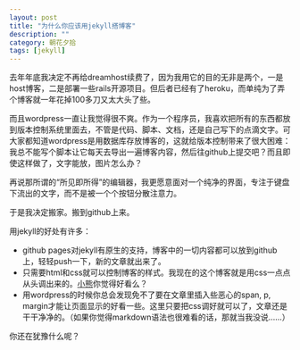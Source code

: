 ```yaml
---
layout: post
title: "为什么你应该用jekyll搭博客"
description: ""
category: 朝花夕拾
tags: [jekyll]
---
```


去年年底我决定不再给dreamhost续费了，因为我用它的目的无非是两个，一是host博客，二是部署一些rails开源项目。但后者已经有了heroku，而单纯为了弄个博客就一年花掉100多刀又太大头了些。

而且wordpress一直让我觉得很不爽。作为一个程序员，我喜欢把所有的东西都放到版本控制系统里面去，不管是代码、脚本、文档，还是自己写下的点滴文字。可大家都知道wordpress是用数据库存放博客的，这就给版本控制带来了很大困难：我总不能写个脚本让它每天去导出一遍博客内容，然后往github上提交吧？而且即使这样做了，文字能放，图片怎么办？

再说那所谓的“所见即所得”的编辑器，我更愿意面对一个纯净的界面，专注于键盘下流出的文字，而不是被一个个按钮分散注意力。

于是我决定搬家。搬到github上来。

用jekyll的好处有许多：

*   github pages对jekyll有原生的支持，博客中的一切内容都可以放到github上，轻轻push一下，新的文章就出来了。
*   只需要html和css就可以控制博客的样式。我现在的这个博客就是用css一点点从头调出来的。[小熊](http://tuzei8.com)你觉得好看么？
*   用wordpress的时候你总会发现免不了要在文章里插入些恶心的span, p, margin才能让页面显示的好看一些。这里只要把css调好就可以了，文章还是干干净净的。（如果你觉得markdown语法也很难看的话，那就当我没说……）

你还在犹豫什么呢？


